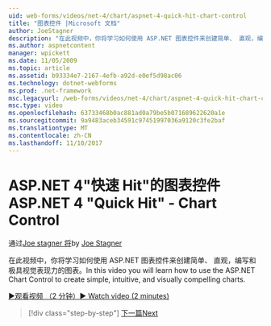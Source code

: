 ```yaml
---
uid: web-forms/videos/net-4/chart/aspnet-4-quick-hit-chart-control
title: "图表控件 |Microsoft 文档"
author: JoeStagner
description: "在此视频中，你将学习如何使用 ASP.NET 图表控件来创建简单、 直观，编写和极具视觉表现力的图表。"
ms.author: aspnetcontent
manager: wpickett
ms.date: 11/05/2009
ms.topic: article
ms.assetid: b93334e7-2167-4efb-a92d-e0ef5d98ac06
ms.technology: dotnet-webforms
ms.prod: .net-framework
msc.legacyurl: /web-forms/videos/net-4/chart/aspnet-4-quick-hit-chart-control
msc.type: video
ms.openlocfilehash: 63733468b0ac881ad0a79be5b071689622620a1e
ms.sourcegitcommit: 9a9483aceb34591c97451997036a9120c3fe2baf
ms.translationtype: MT
ms.contentlocale: zh-CN
ms.lasthandoff: 11/10/2017
---
```

<a name="aspnet-4-quick-hit---chart-control"></a><span data-ttu-id="d1209-103">ASP.NET 4"快速 Hit"的图表控件</span><span class="sxs-lookup"><span data-stu-id="d1209-103">ASP.NET 4 "Quick Hit" - Chart Control</span></span>
====================
<span data-ttu-id="d1209-104">通过[Joe stagner 将](https://github.com/JoeStagner)</span><span class="sxs-lookup"><span data-stu-id="d1209-104">by [Joe Stagner](https://github.com/JoeStagner)</span></span>

<span data-ttu-id="d1209-105">在此视频中，你将学习如何使用 ASP.NET 图表控件来创建简单、 直观，编写和极具视觉表现力的图表。</span><span class="sxs-lookup"><span data-stu-id="d1209-105">In this video you will learn how to use the ASP.NET Chart Control to create simple, intuitive, and visually compelling charts.</span></span> 

[<span data-ttu-id="d1209-106">&#9654;观看视频 （2 分钟）</span><span class="sxs-lookup"><span data-stu-id="d1209-106">&#9654; Watch video (2 minutes)</span></span>](https://channel9.msdn.com/Blogs/ASP-NET-Site-Videos/aspnet-4-quick-hit-chart-control)

>[!div class="step-by-step"]
[<span data-ttu-id="d1209-107">下一篇</span><span class="sxs-lookup"><span data-stu-id="d1209-107">Next</span></span>](aspnet-4-how-do-i-introducing-the-new-chart-control-in-visual-studio-2010.md)
